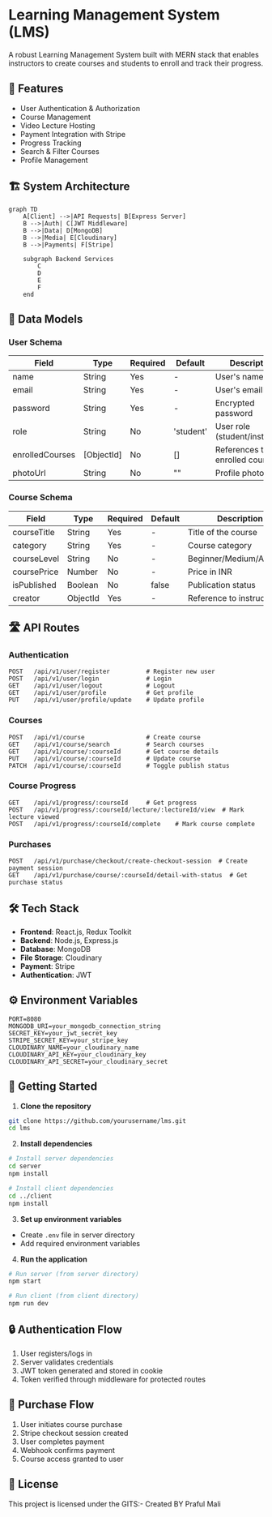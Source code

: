 # Learning Management System (LMS)

A robust Learning Management System built with MERN stack that enables instructors to create courses and students to enroll and track their progress.

## 🚀 Features

- User Authentication & Authorization
- Course Management
- Video Lecture Hosting
- Payment Integration with Stripe
- Progress Tracking
- Search & Filter Courses
- Profile Management

## 🏗️ System Architecture

```mermaid
graph TD
    A[Client] -->|API Requests| B[Express Server]
    B -->|Auth| C[JWT Middleware]
    B -->|Data| D[MongoDB]
    B -->|Media| E[Cloudinary]
    B -->|Payments| F[Stripe]
    
    subgraph Backend Services
        C
        D
        E
        F
    end
```

## 💾 Data Models

### User Schema
| Field | Type | Required | Default | Description |
|-------|------|----------|---------|-------------|
| name | String | Yes | - | User's name |
| email | String | Yes | - | User's email |
| password | String | Yes | - | Encrypted password |
| role | String | No | 'student' | User role (student/instructor) |
| enrolledCourses | [ObjectId] | No | [] | References to enrolled courses |
| photoUrl | String | No | "" | Profile photo URL |

### Course Schema
| Field | Type | Required | Default | Description |
|-------|------|----------|---------|-------------|
| courseTitle | String | Yes | - | Title of the course |
| category | String | Yes | - | Course category |
| courseLevel | String | No | - | Beginner/Medium/Advance |
| coursePrice | Number | No | - | Price in INR |
| isPublished | Boolean | No | false | Publication status |
| creator | ObjectId | Yes | - | Reference to instructor |

## 🛣️ API Routes

### Authentication
```
POST   /api/v1/user/register          # Register new user
POST   /api/v1/user/login             # Login
GET    /api/v1/user/logout            # Logout
GET    /api/v1/user/profile           # Get profile
PUT    /api/v1/user/profile/update    # Update profile
```

### Courses
```
POST   /api/v1/course                 # Create course
GET    /api/v1/course/search          # Search courses
GET    /api/v1/course/:courseId       # Get course details
PUT    /api/v1/course/:courseId       # Update course
PATCH  /api/v1/course/:courseId       # Toggle publish status
```

### Course Progress
```
GET    /api/v1/progress/:courseId     # Get progress
POST   /api/v1/progress/:courseId/lecture/:lectureId/view  # Mark lecture viewed
POST   /api/v1/progress/:courseId/complete    # Mark course complete
```

### Purchases
```
POST   /api/v1/purchase/checkout/create-checkout-session  # Create payment session
GET    /api/v1/purchase/course/:courseId/detail-with-status  # Get purchase status
```

## 🛠️ Tech Stack

- **Frontend**: React.js, Redux Toolkit
- **Backend**: Node.js, Express.js
- **Database**: MongoDB
- **File Storage**: Cloudinary
- **Payment**: Stripe
- **Authentication**: JWT

## ⚙️ Environment Variables

```env
PORT=8080
MONGODB_URI=your_mongodb_connection_string
SECRET_KEY=your_jwt_secret_key
STRIPE_SECRET_KEY=your_stripe_key
CLOUDINARY_NAME=your_cloudinary_name
CLOUDINARY_API_KEY=your_cloudinary_key
CLOUDINARY_API_SECRET=your_cloudinary_secret
```

## 🚀 Getting Started

1. **Clone the repository**
```bash
git clone https://github.com/yourusername/lms.git
cd lms
```

2. **Install dependencies**
```bash
# Install server dependencies
cd server
npm install

# Install client dependencies
cd ../client
npm install
```

3. **Set up environment variables**
- Create `.env` file in server directory
- Add required environment variables

4. **Run the application**
```bash
# Run server (from server directory)
npm start

# Run client (from client directory)
npm run dev
```

## 🔒 Authentication Flow

1. User registers/logs in
2. Server validates credentials
3. JWT token generated and stored in cookie
4. Token verified through middleware for protected routes

## 🛒 Purchase Flow

1. User initiates course purchase
2. Stripe checkout session created
3. User completes payment
4. Webhook confirms payment
5. Course access granted to user

## 📝 License

This project is licensed under the GITS:- Created BY Praful Mali